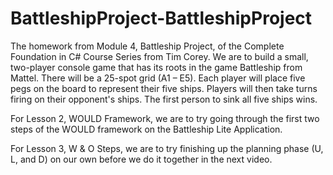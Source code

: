 # BattleshipProject-BattleshipProject
The homework from Module 4, Battleship Project, of the Complete Foundation in C# Course Series from Tim Corey. We are to build a small, two-player console game that has its roots in the game Battleship from Mattel. There will be a 25-spot grid (A1 – E5). Each player will place five pegs on the board to represent their five ships. Players will then take turns firing on their opponent's ships. The first person to sink all five ships wins.

For Lesson 2, WOULD Framework, we are to try going through the first two steps of the WOULD framework on the Battleship Lite Application.

For Lesson 3, W & O Steps, we are to try finishing up the planning phase (U, L, and D) on our own before we do it together in the next video.